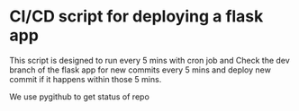 # CI/CD script for deploying a flask app

This script is designed to run every 5 mins with cron job and Check the dev branch of the flask app for new commits every 5 mins and deploy new commit if it happens within those 5 mins.

We use pygithub to get status of repo